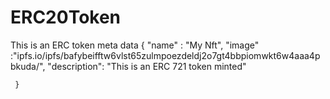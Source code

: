 # ERC20Token
This is an ERC token
meta data
{
               "name" : "My Nft",
               "image" :"ipfs.io/ipfs/bafybeifftw6vlst65zulmpoezdeldj2o7gt4bbpiomwkt6w4aaa4pbkuda/",
               "description": "This is an ERC 721 token minted"

     }
